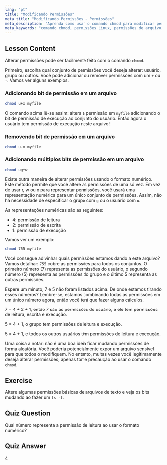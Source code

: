 ```yaml
---
lang: "pt"
title: "Modificando Permissões"
meta_title: "Modificando Permissões - Permissões"
meta_description: "Aprenda como usar o comando chmod para modificar permissões de arquivos no Linux. Entenda os modos simbólico e numérico para gerenciamento seguro de arquivos. Comece a aprender agora!"
meta_keywords: "comando chmod, permissões Linux, permissões de arquivo, tutorial chmod, segurança Linux, Linux para iniciantes, guia Linux, chmod numérico"
---
```


## Lesson Content

Alterar permissões pode ser facilmente feito com o comando `chmod`.

Primeiro, escolha qual conjunto de permissões você deseja alterar: usuário, grupo ou outros. Você pode adicionar ou remover permissões com um `+` ou `-`. Vamos ver alguns exemplos.

### Adicionando bit de permissão em um arquivo

```bash
chmod u+x myfile
```

O comando acima lê-se assim: altera a permissão em `myfile` adicionando o bit de permissão de execução ao conjunto do usuário. Então agora o usuário tem permissão de execução neste arquivo!

### Removendo bit de permissão em um arquivo

```bash
chmod u-x myfile
```

### Adicionando múltiplos bits de permissão em um arquivo

```bash
chmod ug+w
```

Existe outra maneira de alterar permissões usando o formato numérico. Este método permite que você altere as permissões de uma só vez. Em vez de usar r, w ou x para representar permissões, você usará uma representação numérica para um único conjunto de permissões. Assim, não há necessidade de especificar o grupo com `g` ou o usuário com `u`.

As representações numéricas são as seguintes:

- 4: permissão de leitura
- 2: permissão de escrita
- 1: permissão de execução

Vamos ver um exemplo:

```bash
chmod 755 myfile
```

Você consegue adivinhar quais permissões estamos dando a este arquivo? Vamos detalhar: `755` cobre as permissões para todos os conjuntos. O primeiro número (7) representa as permissões do usuário, o segundo número (5) representa as permissões do grupo e o último 5 representa as outras permissões.

Espere um minuto, 7 e 5 não foram listados acima. De onde estamos tirando esses números? Lembre-se, estamos combinando todas as permissões em um único número agora, então você terá que fazer alguns cálculos.

7 = 4 + 2 + 1, então 7 são as permissões do usuário, e ele tem permissões de leitura, escrita e execução.

5 = 4 + 1, o grupo tem permissões de leitura e execução.

5 = 4 + 1, e todos os outros usuários têm permissões de leitura e execução.

Uma coisa a notar: não é uma boa ideia ficar mudando permissões de forma aleatória. Você poderia potencialmente expor um arquivo sensível para que todos o modifiquem. No entanto, muitas vezes você legitimamente deseja alterar permissões; apenas tome precaução ao usar o comando `chmod`.

## Exercise

Altere algumas permissões básicas de arquivos de texto e veja os bits mudando ao fazer um `ls -l`.

## Quiz Question

Qual número representa a permissão de leitura ao usar o formato numérico?

## Quiz Answer

4
